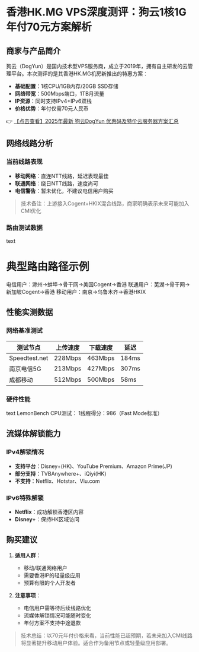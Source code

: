 # 香港HK.MG VPS深度测评：狗云1核1G年付70元方案解析

## 商家与产品简介

狗云（DogYun）是国内技术型VPS服务商，成立于2019年，拥有自主研发的云管理平台。本次测评的是其香港HK.MG机房新推出的特惠方案：

- **基础配置**：1核CPU/1GB内存/20GB SSD存储
- **网络带宽**：500Mbps端口，1TB月流量
- **IP资源**：同时支持IPv4+IPv6双栈
- **价格优势**：年付仅需70元人民币

👉 [【点击查看】2025年最新 狗云DogYun 优惠码及特价云服务器方案汇总](https://bit.ly/DogYun)

## 网络线路分析

### 当前线路表现
- **移动网络**：直连NTT线路，延迟表现最佳
- **联通网络**：绕日NTT线路，速度尚可
- **电信警告**：暂未优化，不建议电信用户购买

> 技术备注：上游接入Cogent+HKIX混合线路，商家明确表示未来可能加入CMI优化

### 路由测试数据
text
# 典型路由路径示例
电信用户：滁州→蚌埠→骨干网→美国Cogent→香港
联通用户：芜湖→骨干网→新加坡Cogent→香港
移动用户：南京→乌鲁木齐→香港HKIX

## 性能实测数据

### 网络基准测试
| 测试节点       | 上传速度    | 下载速度    | 延迟    |
|----------------|------------|------------|---------|
| Speedtest.net  | 228Mbps    | 463Mbps    | 184ms   |
| 南京电信5G     | 213Mbps    | 427Mbps    | 307ms   |
| 成都移动       | 512Mbps    | 500Mbps    | 58ms    |

### 硬件性能
text
LemonBench CPU测试：
1线程得分：986（Fast Mode标准）

## 流媒体解锁能力

### IPv4解锁情况
- **支持平台**：Disney+(HK)、YouTube Premium、Amazon Prime(JP)
- **部分支持**：TVBAnywhere+、iQiyi(HK)
- **不支持**：Netflix、Hotstar、Viu.com

### IPv6特殊解锁
- **Netflix**：成功解锁香港区内容
- **Disney+**：保持HK区域访问

## 购买建议

1. **适用人群**：
   - 移动/联通网络用户
   - 需要香港IP的轻量级应用
   - 预算有限的个人开发者

2. **注意事项**：
   - 电信用户需等待后续线路优化
   - 流媒体解锁情况可能随时变化
   - 年付方案不支持中途退款

> 技术总结：以70元年付价格来看，当前性能已超预期，若未来加入CMI线路将显著提升移动用户体验。适合作为备用节点或轻量级应用部署。